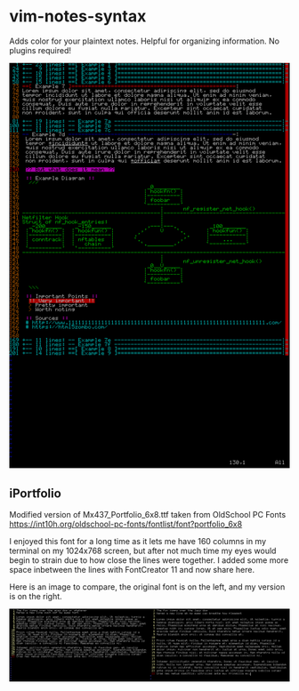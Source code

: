 # vim-notes-syntax
Adds color for your plaintext notes. 
Helpful for organizing information.
No plugins required!

<img src="screenshots/vimnotes.png" alt="Vim Notes"/>


## iPortfolio
Modified version of Mx437_Portfolio_6x8.ttf taken from OldSchool PC Fonts https://int10h.org/oldschool-pc-fonts/fontlist/font?portfolio_6x8

I enjoyed this font for a long time as it lets me have 160 columns in my terminal on my 1024x768 screen, but after not much time my eyes would begin to strain due to how close the lines were together. I added some more space inbetween the lines with FontCreator 11 and now share here.

Here is an image to compare, the original font is on the left, and my version is on the right.

<img src="screenshots/iPortfolio-sc.png" alt="Font Comparison"/>

